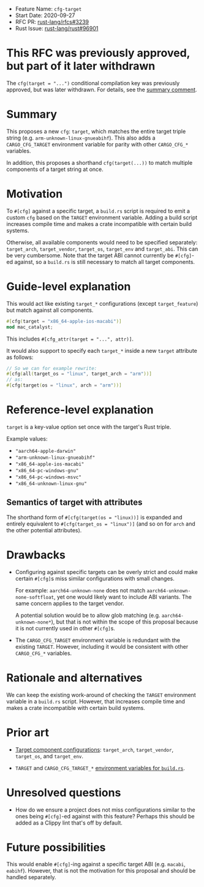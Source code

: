 - Feature Name: `cfg-target`
- Start Date: 2020-09-27
- RFC PR: [rust-lang/rfcs#3239](https://github.com/rust-lang/rfcs/pull/3239)
- Rust Issue: [rust-lang/rust#96901](https://github.com/rust-lang/rust/issues/96901)

# This RFC was previously approved, but part of it later **withdrawn**

The `cfg(target = "...")` conditional compilation key was previously approved,
but was later withdrawn. For details, see the [summary comment].

[summary comment]: https://github.com/rust-lang/rust/pull/96909#issuecomment-1148979831

# Summary
[summary]: #summary

This proposes a new `cfg`: `target`, which matches the entire target triple
string (e.g. `arm-unknown-linux-gnueabihf`). This also adds a `CARGO_CFG_TARGET`
environment variable for parity with other `CARGO_CFG_*` variables.

In addition, this proposes a shorthand `cfg(target(...))` to match multiple
components of a target string at once.

# Motivation
[motivation]: #motivation

To `#[cfg]` against a specific target, a `build.rs` script is required to emit a
custom `cfg` based on the `TARGET` environment variable. Adding a build script
increases compile time and makes a crate incompatible with certain build
systems.

Otherwise, all available components would need to be specified separately:
`target_arch`, `target_vendor`, `target_os`, `target_env` and `target_abi`.
This can be very cumbersome. Note that the target ABI cannot currently be
`#[cfg]`-ed against, so a `build.rs` is still necessary to match all target
components.

# Guide-level explanation
[guide-level-explanation]: #guide-level-explanation

This would act like existing `target_*` configurations (except `target_feature`)
but match against all components.

```rust
#[cfg(target = "x86_64-apple-ios-macabi")]
mod mac_catalyst;
```

This includes `#[cfg_attr(target = "...", attr)]`.

It would also support to specify each `target_*` inside a new `target`
attribute as follows:

```rust
// So we can for example rewrite:
#[cfg(all(target_os = "linux", target_arch = "arm"))]
// as:
#[cfg(target(os = "linux", arch = "arm"))]
```

# Reference-level explanation
[reference-level-explanation]: #reference-level-explanation

`target` is a key-value option set once with the target's Rust triple.

Example values:

- `"aarch64-apple-darwin"`
- `"arm-unknown-linux-gnueabihf"`
- `"x86_64-apple-ios-macabi"`
- `"x86_64-pc-windows-gnu"`
- `"x86_64-pc-windows-msvc"`
- `"x86_64-unknown-linux-gnu"`

## Semantics of target with attributes

The shorthand form of `#[cfg(target(os = "linux))]` is expanded and entirely
equivalent to `#[cfg(target_os = "linux")]` (and so on for `arch` and the other
potential attributes).

# Drawbacks
[drawbacks]: #drawbacks

- Configuring against specific targets can be overly strict and could make
  certain `#[cfg]`s miss similar configurations with small changes.

  For example: `aarch64-unknown-none` does not match
  `aarch64-unknown-none-softfloat`, yet one would likely want to include ABI
  variants. The same concern applies to the target vendor.

  A potential solution would be to allow glob matching (e.g.
  `aarch64-unknown-none*`), but that is not within the scope of this proposal
  because it is not currently used in other `#[cfg]`s.

- The `CARGO_CFG_TARGET` environment variable is redundant with the existing
  `TARGET`. However, including it would be consistent with other `CARGO_CFG_*`
  variables.

# Rationale and alternatives
[rationale-and-alternatives]: #rationale-and-alternatives

We can keep the existing work-around of checking the `TARGET` environment
variable in a `build.rs` script. However, that increases compile time and makes
a crate incompatible with certain build systems.

# Prior art
[prior-art]: #prior-art

- [Target component configurations](https://doc.rust-lang.org/reference/conditional-compilation.html#set-configuration-options):
  `target_arch`, `target_vendor`, `target_os`, and `target_env`.

- `TARGET` and `CARGO_CFG_TARGET_*`
  [environment variables for `build.rs`](https://doc.rust-lang.org/cargo/reference/environment-variables.html#environment-variables-cargo-sets-for-build-scripts).

# Unresolved questions
[unresolved-questions]: #unresolved-questions

- How do we ensure a project does not miss configurations similar to the ones
  being `#[cfg]`-ed against with this feature? Perhaps this should be added as a
  Clippy lint that's off by default.

# Future possibilities
[future-possibilities]: #future-possibilities

This would enable `#[cfg]`-ing against a specific target ABI (e.g. `macabi`,
`eabihf`). However, that is not the motivation for this proposal and should be
handled separately.
